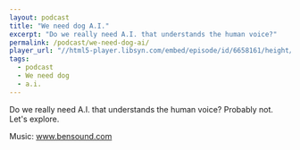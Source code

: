 ```yaml
---
layout: podcast
title: "We need dog A.I."
excerpt: "Do we really need A.I. that understands the human voice?"
permalink: /podcast/we-need-dog-ai/
player_url: "//html5-player.libsyn.com/embed/episode/id/6658161/height/90/theme/custom/autoplay/no/autonext/no/thumbnail/yes/preload/no/no_addthis/no/direction/backward/render-playlist/no/custom-color/87A93A/"
tags:
  - podcast
  - We need dog
  - a.i.
---
```


Do we really need A.I. that understands the human voice? Probably not. Let's explore.

Music: www.bensound.com